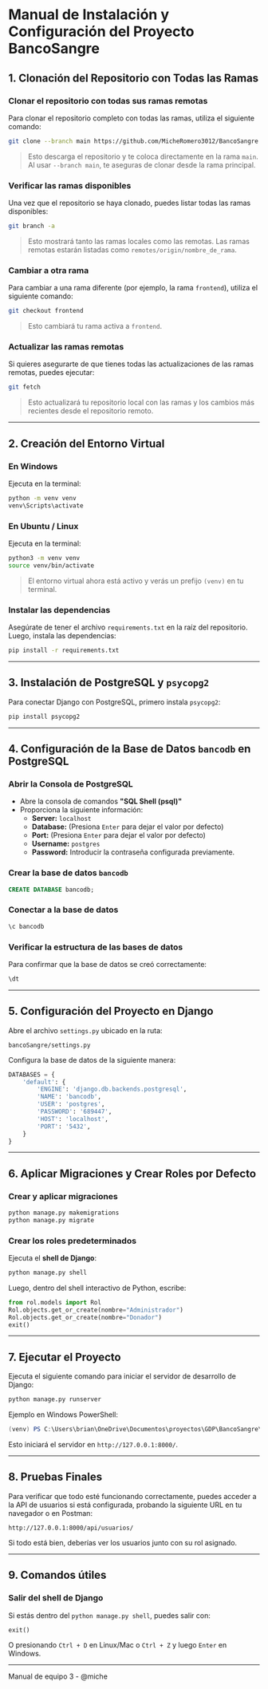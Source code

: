 # Manual de Instalación y Configuración del Proyecto BancoSangre

## 1. Clonación del Repositorio con Todas las Ramas

### Clonar el repositorio con todas sus ramas remotas

Para clonar el repositorio completo con todas las ramas, utiliza el siguiente comando:

```bash
git clone --branch main https://github.com/MicheRomero3012/BancoSangre.git
```

> Esto descarga el repositorio y te coloca directamente en la rama `main`. Al usar `--branch main`, te aseguras de clonar desde la rama principal.

### Verificar las ramas disponibles

Una vez que el repositorio se haya clonado, puedes listar todas las ramas disponibles:

```bash
git branch -a
```

> Esto mostrará tanto las ramas locales como las remotas. Las ramas remotas estarán listadas como `remotes/origin/nombre_de_rama`.

### Cambiar a otra rama

Para cambiar a una rama diferente (por ejemplo, la rama `frontend`), utiliza el siguiente comando:

```bash
git checkout frontend
```

> Esto cambiará tu rama activa a `frontend`.

### Actualizar las ramas remotas

Si quieres asegurarte de que tienes todas las actualizaciones de las ramas remotas, puedes ejecutar:

```bash
git fetch
```

> Esto actualizará tu repositorio local con las ramas y los cambios más recientes desde el repositorio remoto.

---

## 2. Creación del Entorno Virtual

### En Windows

Ejecuta en la terminal:

```bash
python -m venv venv
venv\Scripts\activate
```

### En Ubuntu / Linux

Ejecuta en la terminal:

```bash
python3 -m venv venv
source venv/bin/activate
```

> El entorno virtual ahora está activo y verás un prefijo `(venv)` en tu terminal.

### Instalar las dependencias

Asegúrate de tener el archivo `requirements.txt` en la raíz del repositorio. Luego, instala las dependencias:

```bash
pip install -r requirements.txt
```

---

## 3. Instalación de PostgreSQL y `psycopg2`

Para conectar Django con PostgreSQL, primero instala `psycopg2`:

```bash
pip install psycopg2
```

---

## 4. Configuración de la Base de Datos `bancodb` en PostgreSQL

### Abrir la Consola de PostgreSQL

- Abre la consola de comandos **"SQL Shell (psql)"**
- Proporciona la siguiente información:
  - **Server:** `localhost`
  - **Database:** (Presiona `Enter` para dejar el valor por defecto)
  - **Port:** (Presiona `Enter` para dejar el valor por defecto)
  - **Username:** `postgres`
  - **Password:** Introducir la contraseña configurada previamente.

### Crear la base de datos `bancodb`

```sql
CREATE DATABASE bancodb;
```

### Conectar a la base de datos

```sql
\c bancodb
```

### Verificar la estructura de las bases de datos

Para confirmar que la base de datos se creó correctamente:

```sql
\dt
```

---

## 5. Configuración del Proyecto en Django

Abre el archivo `settings.py` ubicado en la ruta:

```
bancoSangre/settings.py
```

Configura la base de datos de la siguiente manera:

```python
DATABASES = {
    'default': {
        'ENGINE': 'django.db.backends.postgresql',
        'NAME': 'bancodb',
        'USER': 'postgres',
        'PASSWORD': '689447',
        'HOST': 'localhost',
        'PORT': '5432',
    }
}
```

---

## 6. Aplicar Migraciones y Crear Roles por Defecto

### Crear y aplicar migraciones

```bash
python manage.py makemigrations
python manage.py migrate
```

### Crear los roles predeterminados

Ejecuta el **shell de Django**:

```bash
python manage.py shell
```

Luego, dentro del shell interactivo de Python, escribe:

```python
from rol.models import Rol
Rol.objects.get_or_create(nombre="Administrador")
Rol.objects.get_or_create(nombre="Donador")
exit()
```

---

## 7. Ejecutar el Proyecto

Ejecuta el siguiente comando para iniciar el servidor de desarrollo de Django:

```bash
python manage.py runserver
```

Ejemplo en Windows PowerShell:

```powershell
(venv) PS C:\Users\brian\OneDrive\Documentos\proyectos\GDP\BancoSangre\bancoSangre> python manage.py runserver
```

Esto iniciará el servidor en `http://127.0.0.1:8000/`.

---

## 8. Pruebas Finales

Para verificar que todo esté funcionando correctamente, puedes acceder a la API de usuarios si está configurada, probando la siguiente URL en tu navegador o en Postman:

```
http://127.0.0.1:8000/api/usuarios/
```

Si todo está bien, deberías ver los usuarios junto con su rol asignado.

---

## 9. Comandos útiles

### Salir del shell de Django

Si estás dentro del `python manage.py shell`, puedes salir con:

```python
exit()
```
O presionando `Ctrl + D` en Linux/Mac o `Ctrl + Z` y luego `Enter` en Windows.

---

Manual de equipo 3 - @miche
